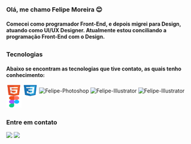 ### Olá, me chamo Felipe Moreira 😊

<h4>Comecei como programador Front-End, e depois migrei para Design, atuando como UI/UX Designer. Atualmente estou conciliando a programação Front-End com o Design.</h4>

##

### Tecnologias

<h4>Abaixo se encontram as tecnologias que tive contato, as quais tenho conhecimento:</h4>

<div>
  <img align="center" alt="Felipe-HTML" height="30" width="40" src="https://raw.githubusercontent.com/devicons/devicon/master/icons/html5/html5-original.svg">
  <img align="center" alt="Felipe-CSS" height="30" width="40" src="https://raw.githubusercontent.com/devicons/devicon/master/icons/css3/css3-original.svg">
  <img align="center" alt="Felipe-Photoshop" height="30" width="30" src="https://cdn.jsdelivr.net/gh/devicons/devicon/icons/photoshop/photoshop-plain.svg" />
  <img align="center" alt="Felipe-Illustrator" height="30" width="40" src="https://cdn.jsdelivr.net/gh/devicons/devicon/icons/illustrator/illustrator-plain.svg">
  <img align="center" alt="Felipe-Illustrator" height="30" width="40" src="https://cdn.jsdelivr.net/gh/devicons/devicon/icons/xd/xd-plain.svg">
  <img align="center" alt="Felipe-Figma" height="30" width="40" src="https://raw.githubusercontent.com/devicons/devicon/master/icons/figma/figma-original.svg">
</div>

##

### Entre em contato

<div>
  <a href = "mailto:felipemfranco96@gmail.com"><img src="https://img.shields.io/badge/-Gmail-%23333?style=for-the-badge&logo=hotmail&logoColor=white" target="_blank"></a>
  <a href="https://www.linkedin.com/in/fe-moreira-franco" target="_blank"><img src="https://img.shields.io/badge/-LinkedIn-%230077B5?style=for-the-badge&logo=linkedin&logoColor=white" target="_blank"></a>
</div>
